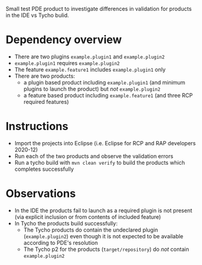 Small test PDE product to investigate differences in validation for products in
the IDE vs Tycho bulid.

# Dependency overview

* There are two plugins `example.plugin1` and `example.plugin2`
* `example.plugin1` requires `example.plugin2`
* The feature `example.feature1` includes `example.plugin1` only
* There are two products:
    * a plugin based product including `example.plugin1` (and minimum plugins to launch the product) but *not* `example.plugin2`
    * a feature based product including `example.feature1` (and three RCP required features)

# Instructions

* Import the projects into Eclipse (i.e. Eclipse for RCP and RAP developers 2020-12)
* Run each of the two products and observe the validation errors
* Run a tycho build with `mvn clean verify` to build the products which completes successfully

# Observations

* In the IDE the products fail to launch as a required plugin is not present (via explicit inclusion or from contents of included feature)
* In Tycho the products build successfully:
    * The Tycho products do contain the undeclared plugin (`example.plugin2`) even though it is not expected to be available according to PDE's resolution
    * The Tycho p2 for the products (`target/repository`) do *not* contain `example.plugin2`

